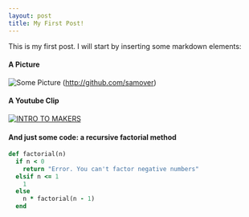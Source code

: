 ```yaml
---
layout: post
title: My First Post!
---
```


This is my first post. I will start by inserting some markdown elements:
#### A Picture
![Some Picture](images/stept1.gif)
(http://github.com/samover)

#### A Youtube Clip
[![INTRO TO MAKERS](http://img.youtube.com/vi/-g3T8fbeR9g/0.jpg)](http://www.youtube.com/watch?v=-g3T8fbeR9g)

#### And just some code: a recursive factorial method
```ruby
def factorial(n)
  if n < 0
    return "Error. You can't factor negative numbers"
  elsif n <= 1
    1
  else
    n * factorial(n - 1)
  end
```


